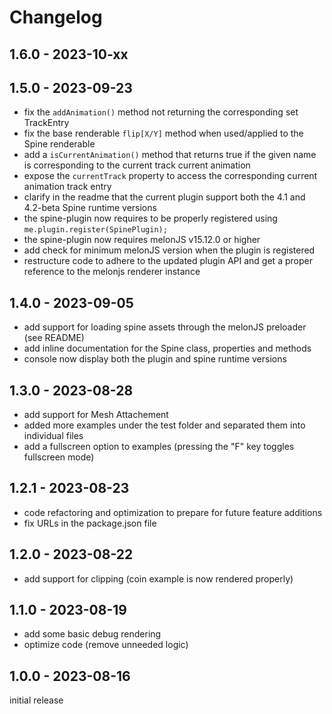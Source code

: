# Changelog

## 1.6.0 - 2023-10-xx

## 1.5.0 - 2023-09-23

- fix the `addAnimation()` method not returning the corresponding set TrackEntry
- fix the base renderable `flip[X/Y]` method when used/applied to the Spine renderable
- add a `isCurrentAnimation()` method that returns true if the given name is corresponding to the current track current animation
- expose the `currentTrack` property to access the corresponding current animation track entry
- clarify in the readme that the current plugin support both the 4.1 and 4.2-beta Spine runtime versions
- the spine-plugin now requires to be properly registered using `me.plugin.register(SpinePlugin);`
- the spine-plugin now requires melonJS v15.12.0 or higher
- add check for minimum melonJS version when the plugin is registered
- restructure code to adhere to the updated plugin API and get a proper reference to the melonjs renderer instance

## 1.4.0 - 2023-09-05

- add support for loading spine assets through the melonJS preloader (see README)
- add inline documentation for the Spine class, properties and methods
- console now display both the plugin and spine runtime versions

## 1.3.0 - 2023-08-28

- add support for Mesh Attachement
- added more examples under the test folder and separated them into individual files
- add a fullscreen option to examples (pressing the "F" key toggles fullscreen mode)

## 1.2.1 - 2023-08-23

- code refactoring and optimization to prepare for future feature additions
- fix URLs in the package.json file

## 1.2.0 - 2023-08-22

- add support for clipping (coin example is now rendered properly)

## 1.1.0 - 2023-08-19

- add some basic debug rendering
- optimize code (remove unneeded logic)

## 1.0.0 - 2023-08-16

initial release